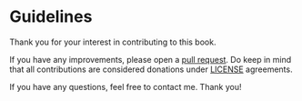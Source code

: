 # Guidelines
Thank you for your interest in contributing to this book.

If you have any improvements, please open a [pull request](https://github.com/FarhadG/ui-react/pulls). Do keep in mind that all contributions are considered donations under [LICENSE](LICENSE) agreements.

If you have any questions, feel free to contact me. Thank you!